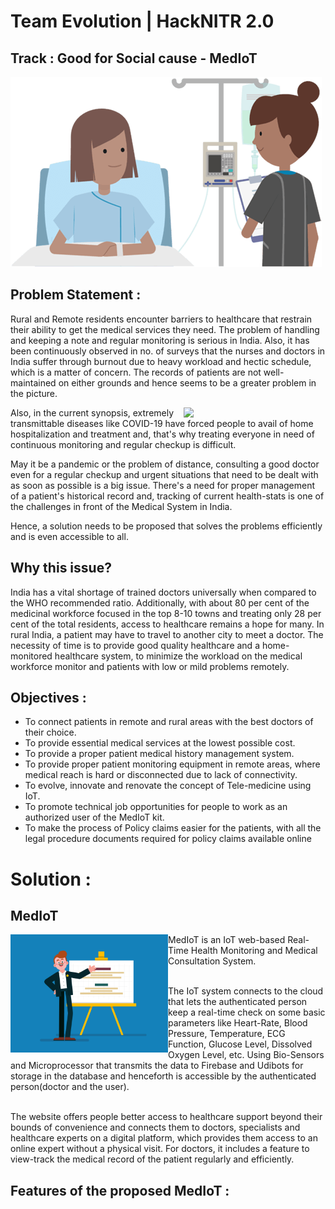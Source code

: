 # **Team Evolution | HackNITR 2.0**

## Track : Good for Social cause - MedIoT
![](https://github.com/amandewatnitrr/evolution-hacknitr/blob/main/imgs/ClipartKey_2434520.png)
## Problem Statement :
Rural and Remote residents encounter barriers to healthcare that restrain their ability to get the medical services they need. The problem of handling and keeping a note and regular monitoring is serious in India. Also, it has been continuously observed in no. of surveys that the nurses and doctors in India suffer through burnout due to heavy workload and hectic schedule, which is a matter of concern. The records of patients are not well-maintained on either grounds and hence seems to be a greater problem in the picture.

<img align="right" src="https://github.com/amandewatnitrr/evolution-hacknitr/blob/main/imgs/hospital.gif" width="45%"/>

Also, in the current synopsis, extremely transmittable diseases like COVID-19 have forced people to avail of home hospitalization and treatment and, that's why treating everyone in need of continuous monitoring and regular checkup is difficult. 

May it be a pandemic or the problem of distance, consulting a good doctor even for a regular checkup and urgent situations that need to be dealt with as soon as possible is a big issue. There's a need for proper management of a patient's historical record and, tracking of current health-stats is one of the challenges in front of the Medical System in India.

Hence, a solution needs to be proposed that solves the problems efficiently and is even accessible to all.

## Why this issue?
India has a vital shortage of trained doctors universally when compared to the WHO recommended ratio. Additionally, with about 80 per cent of the medicinal workforce focused in the top 8-10 towns and treating only 28 per cent of the total residents, access to healthcare remains a hope for many. In rural India, a patient may have to travel to another city to meet a doctor. The necessity of time is to provide good quality healthcare and a home-monitored healthcare system, to minimize the workload on the medical workforce monitor and patients with low or mild problems remotely.

## Objectives :
- To connect patients in remote and rural areas with the best doctors of their choice.
- To provide essential medical services at the lowest possible cost.
- To provide a proper patient medical history management system.
- To provide proper patient monitoring equipment in remote areas, where medical reach is hard or disconnected due to lack of connectivity.
- To evolve, innovate and renovate the concept of Tele-medicine using IoT.
- To promote technical job opportunities for people to work as an authorized user of the MedIoT kit.
- To make the process of Policy claims easier for the patients, with all the legal procedure documents required for policy claims available online

# **Solution :**

## **MedIoT**
<img align="left" style="float=left;" src="https://github.com/amandewatnitrr/evolution-hacknitr/blob/main/imgs/bb0cc783196fa9b2119864ff90eb5702.gif" width="50%"/>
MedIoT is an IoT web-based Real-Time Health Monitoring and Medical Consultation System.<br><br>

The IoT system connects to the cloud that lets the authenticated person keep a real-time check on some basic parameters like Heart-Rate, Blood Pressure, Temperature, ECG Function, Glucose Level, Dissolved Oxygen Level, etc. Using Bio-Sensors and Microprocessor that transmits the data to Firebase and Udibots for storage in the database and henceforth is accessible by the authenticated person(doctor and the user).<br><br>

The website offers people better access to healthcare support beyond their bounds of convenience and connects them to doctors, specialists and healthcare experts on a digital platform, which provides them access to an online expert without a physical visit. For doctors, it includes a feature to view-track the medical record of the patient regularly and efficiently.

## Features of the proposed MedIoT :
